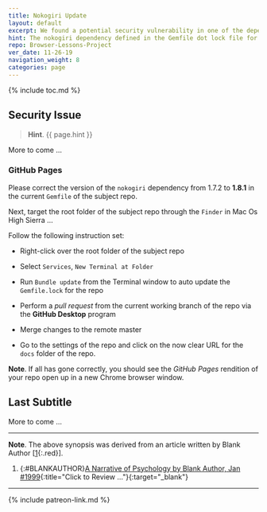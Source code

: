 ```yaml
---
title: Nokogiri Update
layout: default
excerpt: We found a potential security vulnerability in one of the dependencies for your repo ...
hint: The nokogiri dependency defined in the Gemfile dot lock file for this repo has a known critical severity security vulnerability in version range less than 1.8.1
repo: Browser-Lessons-Project
ver_date: 11-26-19
navigation_weight: 8
categories: page
---
```

{% include toc.md %}

## Security Issue

> **Hint**. {{ page.hint }}

More to come ...

### GitHub Pages

Please correct the version of the `nokogiri` dependency from 1.7.2 to **1.8.1** in the current `Gemfile` of the subject repo.

Next, target the root folder of the subject repo through the `Finder` in Mac Os High Sierra ...

Follow the following instruction set:

- Right-click over the root folder of the subject repo

- Select `Services`, `New Terminal at Folder`

- Run `Bundle update` from the Terminal window to auto update the `Gemfile.lock` for the repo

- Perform a *pull request* from the current working branch of the repo via the **GitHub Desktop** program

- Merge changes to the remote master

- Go to the settings of the repo and click on the now clear URL for the `docs` folder of the repo.

**Note**. If all has gone correctly, you should see the *GitHub Pages* rendition of your repo open up in a new Chrome browser window.

## Last Subtitle

More to come ...

***

**Note**. The above synopsis was derived from an article written by Blank Author [[1](#BLANKAUTHOR){:.red}].

1. {:#BLANKAUTHOR}[A Narrative of Psychology by Blank Author, Jan #1999](http://cowles.yale.edu/sites/default/files/files/pub/d20/d2069.pdf){:title="Click to Review ..."}{:target="_blank"}

***

{% include patreon-link.md %}
